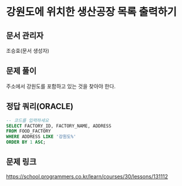 # 강원도에 위치한 생산공장 목록 출력하기
## 문서 관리자
조승효(문서 생성자)
## 문제 풀이
주소에서 강원도를 포함하고 있는 것을 찾아야 한다.
## 정답 쿼리(ORACLE)
``` sql
-- 코드를 입력하세요
SELECT FACTORY_ID, FACTORY_NAME, ADDRESS
FROM FOOD_FACTORY
WHERE ADDRESS LIKE '강원도%'
ORDER BY 1 ASC;
```
## 문제 링크
https://school.programmers.co.kr/learn/courses/30/lessons/131112